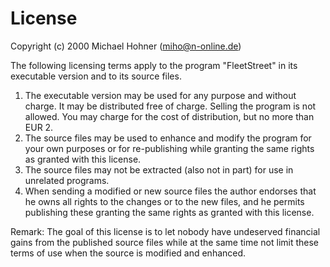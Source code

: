 # License
Copyright (c) 2000 Michael Hohner (miho@n-online.de)

The following licensing terms apply to the program "FleetStreet" in its executable version and to its source files.

1. The executable version may be used for any purpose and without charge. It may be distributed free of charge. Selling the program is not allowed. You may charge for the cost of distribution, but no more than EUR 2.
2. The source files may be used to enhance and modify the program for your own purposes or for re-publishing while granting the same rights as granted with this license.
3. The source files may not be extracted (also not in part) for use in unrelated programs.
4. When sending a modified or new source files the author endorses that he owns all rights to the changes or to the new files, and he permits publishing these granting the same rights as granted with this license.

Remark: The goal of this license is to let nobody have undeserved financial gains from the published source files while at the same time not limit these terms of use when the source is modified and enhanced.
